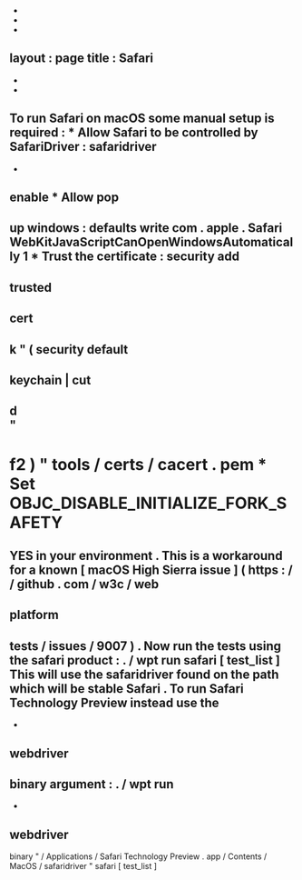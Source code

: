 -
-
-
layout
:
page
title
:
Safari
-
-
-
To
run
Safari
on
macOS
some
manual
setup
is
required
:
*
Allow
Safari
to
be
controlled
by
SafariDriver
:
safaridriver
-
-
enable
*
Allow
pop
-
up
windows
:
defaults
write
com
.
apple
.
Safari
WebKitJavaScriptCanOpenWindowsAutomatically
1
*
Trust
the
certificate
:
security
add
-
trusted
-
cert
-
k
"
(
security
default
-
keychain
|
cut
-
d
\
"
-
f2
)
"
tools
/
certs
/
cacert
.
pem
*
Set
OBJC_DISABLE_INITIALIZE_FORK_SAFETY
=
YES
in
your
environment
.
This
is
a
workaround
for
a
known
[
macOS
High
Sierra
issue
]
(
https
:
/
/
github
.
com
/
w3c
/
web
-
platform
-
tests
/
issues
/
9007
)
.
Now
run
the
tests
using
the
safari
product
:
.
/
wpt
run
safari
[
test_list
]
This
will
use
the
safaridriver
found
on
the
path
which
will
be
stable
Safari
.
To
run
Safari
Technology
Preview
instead
use
the
-
-
webdriver
-
binary
argument
:
.
/
wpt
run
-
-
webdriver
-
binary
"
/
Applications
/
Safari
Technology
Preview
.
app
/
Contents
/
MacOS
/
safaridriver
"
safari
[
test_list
]
